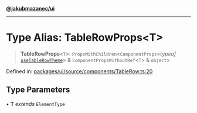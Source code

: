[**@jakubmazanec/ui**](../README.md)

---

# Type Alias: TableRowProps\<T\>

> **TableRowProps**\<`T`\>: `PropsWithChildren`\<`ComponentProps`\<_typeof_
> [`useTableRowTheme`](../functions/useTableRowTheme.md)\> & `ComponentPropsWithoutRef`\<`T`\> &
> `object`\>

Defined in:
[packages/ui/source/components/TableRow.ts:20](https://github.com/jakubmazanec/tools/blob/66e975ab265618dba82f8e4c56654145b7ba4db7/packages/ui/source/components/TableRow.ts#L20)

## Type Parameters

• **T** _extends_ `ElementType`

